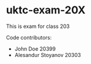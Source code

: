# uktc-exam-20X

This is exam for class 203

Code contributors:
- John Doe 20399
- Alesandur Stoyanov 20303
